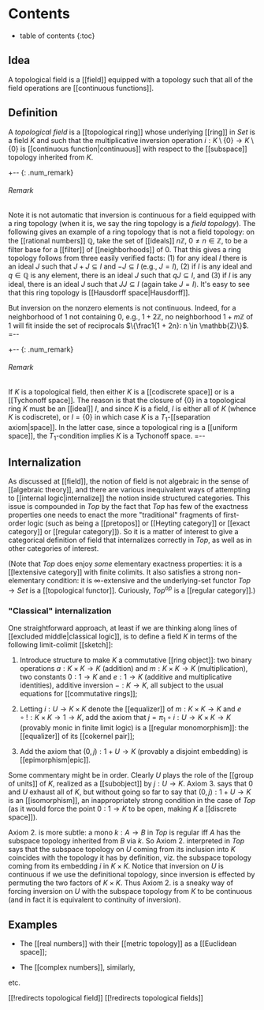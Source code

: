 # Contents # 
* table of contents 
{:toc}

## Idea 

A topological field is a [[field]] equipped with a topology such that all of the field operations are [[continuous functions]]. 

## Definition 

A _topological field_ is a [[topological ring]] whose underlying [[ring]] in $Set$ is a field $K$ and such that the multiplicative inversion operation $i: K \setminus \{0\} \to K \setminus \{0\}$ is [[continuous function|continuous]] with respect to the [[subspace]] topology inherited from $K$. 

+-- {: .num_remark} 
###### Remark 
Note it is not automatic that inversion is continuous for a field equipped with a ring topology (when it is, we say the ring topology is a *field topology*). The following gives an example of a ring topology that is not a field topology: on the [[rational numbers]] $\mathbb{Q}$, take the set of [[ideals]] $n\mathbb{Z}$, $0 \neq n \in \mathbb{Z}$, to be a filter base for a [[filter]] of [[neighborhoods]] of $0$. That this gives a ring topology follows from three easily verified facts: (1) for any ideal $I$ there is an ideal $J$ such that $J + J \subseteq I$ and $-J \subseteq I$ (e.g., $J = I$), (2) if $I$ is any ideal and $q \in \mathbb{Q}$ is any element, there is an ideal $J$ such that $q J \subseteq I$, and (3) if $I$ is any ideal, there is an ideal $J$ such that $J J \subseteq I$ (again take $J = I$). It's easy to see that this ring topology is [[Hausdorff space|Hausdorff]]. 

But inversion on the nonzero elements is not continuous. Indeed, for a neighborhood of $1$ not containing $0$, e.g., $1 + 2\mathbb{Z}$, no neighborhood $1 + m\mathbb{Z}$ of $1$ will fit inside the set of reciprocals $\{\frac1{1 + 2n}: n \in \mathbb{Z}\}$. 
=-- 

+-- {: .num_remark} 
###### Remark 
If $K$ is a topological field, then either $K$ is a [[codiscrete space]] or is a [[Tychonoff space]]. The reason is that the closure of $\{0\}$ in a topological ring $K$ must be an [[ideal]] $I$, and since $K$ is a field, $I$ is either all of $K$ (whence $K$ is codiscrete), or $I = \{0\}$ in which case $K$ is a $T_1$-[[separation axiom|space]]. In the latter case, since a topological ring is a [[uniform space]], the $T_1$-condition implies $K$ is a Tychonoff space. 
=-- 


## Internalization 

As discussed at [[field]], the notion of field is not algebraic in the sense of [[algebraic theory]], and there are various inequivalent ways of attempting to [[internal logic|internalize]] the notion inside structured categories. This issue is compounded in $Top$ by the fact that $Top$ has few of the exactness properties one needs to enact the more "traditional" fragments of first-order logic (such as being a [[pretopos]] or [[Heyting category]] or [[exact category]] or [[regular category]]). So it is a matter of interest to give a categorical definition of field that internalizes correctly in $Top$, as well as in other categories of interest. 

(Note that $Top$ does enjoy *some* elementary exactness properties: it is a [[lextensive category]] with finite colimits. It also satisfies a strong non-elementary condition: it is $\infty$-extensive and the underlying-set functor $Top \to Set$ is a [[topological functor]]. Curiously, $Top^{op}$ is a [[regular category]].) 

### "Classical" internalization  

One straightforward approach, at least if we are thinking along lines of [[excluded middle|classical logic]], is to define a field $K$ in terms of the following limit-colimit [[sketch]]: 

1. Introduce structure to make $K$ a commutative [[ring object]]: two binary operations $a: K \times K \to K$ (addition) and $m: K \times K \to K$ (multiplication), two constants $0: 1 \to K$ and $e: 1 \to K$ (additive and multiplicative identities), additive inversion $-: K \to K$, all subject to the usual equations for [[commutative rings]]; 

1. Letting $i: U \to K \times K$ denote the [[equalizer]] of $m: K \times K \to K$ and $e \circ !: K \times K \to 1 \to K$, add the axiom that $j = \pi_1 \circ i: U \to K \times K \to K$ (provably monic in finite limit logic) is a [[regular monomorphism]]: the [[equalizer]] of its [[cokernel pair]]; 

1. Add the axiom that $(0, j): 1 + U \to K$ (provably a disjoint embedding) is [[epimorphism|epic]]. 

Some commentary might be in order. Clearly $U$ plays the role of the [[group of units]] of $K$, realized as a [[subobject]] by $j: U \to K$. Axiom 3. says that $0$ and $U$ exhaust all of $K$, but without going so far to say that $(0, j): 1 + U \to K$ is an [[isomorphism]], an inappropriately strong condition in the case of $Top$ (as it would force the point $0: 1 \to K$ to be open, making $K$ a [[discrete space]]). 

Axiom 2. is more subtle: a mono $k: A \to B$ in $Top$ is regular iff $A$ has the subspace topology inherited from $B$ via $k$. So Axiom 2. interpreted in $Top$ says that the subspace topology on $U$ coming from its inclusion into $K$ coincides with the topology it has by definition, viz. the subspace topology coming from its embedding $i$ in $K \times K$. Notice that inversion on $U$ is continuous if we use the definitional topology, since inversion is effected by permuting the two factors of $K \times K$. Thus Axiom 2. is a sneaky way of forcing inversion on $U$ with the subspace topology from $K$ to be continuous (and in fact it is equivalent to continuity of inversion). 

## Examples

* The [[real numbers]] with their [[metric topology]] as a [[Euclidean space]];

* The [[complex numbers]], similarly,

etc.

[[!redirects topological field]]
[[!redirects topological fields]]

